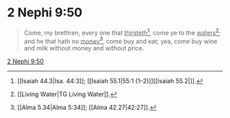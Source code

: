 # 2 Nephi 9:50

> Come, my brethren, every one that <u>thirsteth</u>[^a], come ye to the <u>waters</u>[^b]; and he that hath no <u>money</u>[^c], come buy and eat; yea, come buy wine and milk without money and without price.

[2 Nephi 9:50](https://www.churchofjesuschrist.org/study/scriptures/bofm/2-ne/9?lang=eng&id=p50#p50)


[^a]: [[Isaiah 44.3|Isa. 44:3]]; [[Isaiah 55.1|55:1 (1–2)]][[Isaiah 55.2|]].  
[^b]: [[Living Water|TG Living Water]].  
[^c]: [[Alma 5.34|Alma 5:34]]; [[Alma 42.27|42:27]].  
